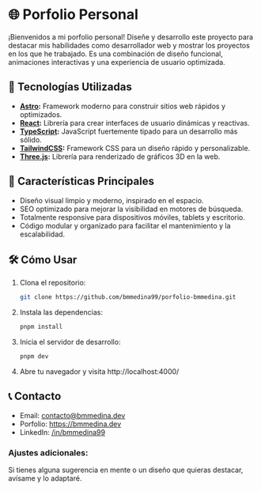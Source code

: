 # 🌐 Porfolio Personal

¡Bienvenidos a mi porfolio personal! Diseñe y desarrollo este proyecto para destacar mis habilidades como desarrollador web y mostrar los proyectos en los que he trabajado. Es una combinación de diseño funcional, animaciones interactivas y una experiencia de usuario optimizada.

## 🚀 Tecnologías Utilizadas

- **[Astro](https://astro.build/):** Framework moderno para construir sitios web rápidos y optimizados.
- **[React](https://react.dev/):** Librería para crear interfaces de usuario dinámicas y reactivas.
- **[TypeScript](https://www.typescriptlang.org/):** JavaScript fuertemente tipado para un desarrollo más sólido.
- **[TailwindCSS](https://tailwindcss.com/):** Framework CSS para un diseño rápido y personalizable.
- **[Three.js](https://threejs.org/):** Librería para renderizado de gráficos 3D en la web.

## 🎨 Características Principales

- Diseño visual limpio y moderno, inspirado en el espacio.
- SEO optimizado para mejorar la visibilidad en motores de búsqueda.
- Totalmente responsive para dispositivos móviles, tablets y escritorio.
- Código modular y organizado para facilitar el mantenimiento y la escalabilidad.

## 🛠️ Cómo Usar

1. Clona el repositorio:
   ```bash
   git clone https://github.com/bmmedina99/porfolio-bmmedina.git
   ```
2. Instala las dependencias:
   ```bash
   pnpm install
   ```
3. Inicia el servidor de desarrollo:
   ```bash
   pnpm dev
   ```
4. Abre tu navegador y visita http://localhost:4000/

## 📞 Contacto

- Email: contacto@bmmedina.dev
- Porfolio: https://bmmedina.dev
- LinkedIn: [/in/bmmedina99](https://www.linkedin.com/in/bmmedina99/)

### Ajustes adicionales:
Si tienes alguna sugerencia en mente o un diseño que quieras destacar, avísame y lo adaptaré.
